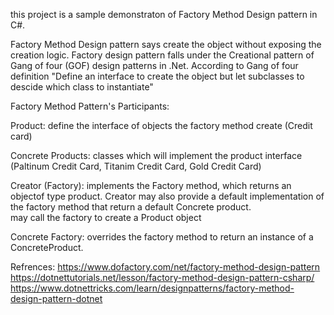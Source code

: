 ﻿this project is a sample demonstraton of Factory Method Design pattern in C#. 

Factory Method Design pattern says create the object without exposing the creation logic. Factory design pattern falls under the Creational pattern of Gang of four (GOF) design patterns in .Net.
According to Gang of four definition "Define an interface to create the object but let subclasses to descide which class to instantiate"  

Factory Method Pattern's Participants:

Product: define the interface of objects the factory method create (Credit card)

Concrete Products: classes which will implement the product interface (Paltinum Credit Card, Titanim Credit Card, Gold Credit Card)

Creator (Factory): implements the Factory method, which returns an objectof type product. Creator may also provide a default implementation of the factory method that return a default Concrete product.   
                   may call the factory to create a Product object

Concrete Factory: overrides the factory method to return an instance of a ConcreteProduct.

Refrences:  https://www.dofactory.com/net/factory-method-design-pattern
            https://dotnettutorials.net/lesson/factory-method-design-pattern-csharp/
            https://www.dotnettricks.com/learn/designpatterns/factory-method-design-pattern-dotnet